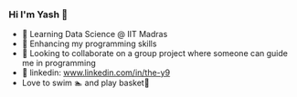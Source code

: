 ### Hi I'm Yash 👋

- 🌱 Learning Data Science @ IIT Madras
- 🔭 Enhancing my programming skills
- 👯 Looking to collaborate on a group project where someone can guide me in programming
- 🔗 linkedin: www.linkedin.com/in/the-y9
- Love to swim 🏊‍ and play basket🏀
